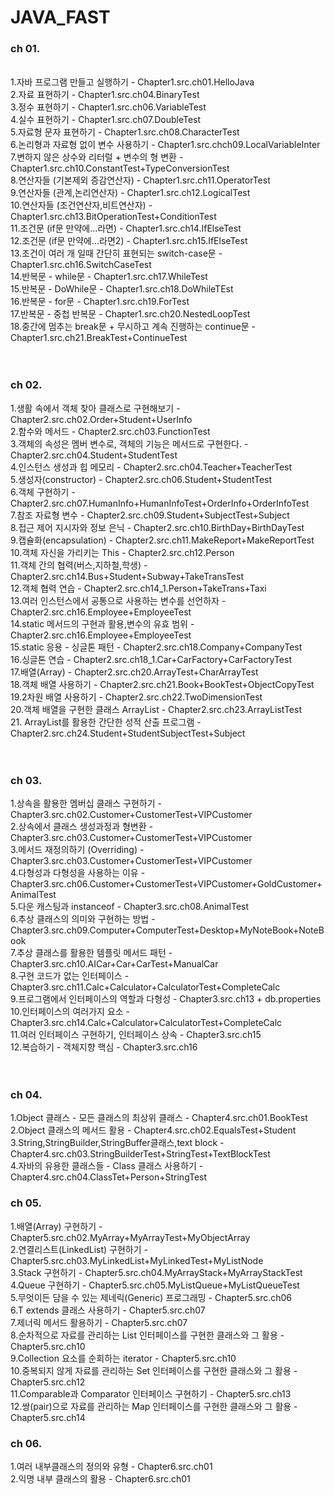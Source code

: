<h1>JAVA_FAST</h1>

<h3>ch 01.</h3> <br>
  1.자바 프로그램 만들고 실행하기 -  Chapter1.src.ch01.HelloJava<br>
  2.자료 표현하기 - Chapter1.src.ch04.BinaryTest<br>
  3.정수 표현하기 - Chapter1.src.ch06.VariableTest<br>
  4.실수 표현하기 - Chapter1.src.ch07.DoubleTest<br>
  5.자료형 문자 표현하기 - Chapter1.src.ch08.CharacterTest<br>
  6.논리형과 자료형 없이 변수 사용하기 - Chapter1.src.chch09.LocalVariableInter<br>
  7.변하지 않은 상수와 리터럴 + 변수의 형 변환 - Chapter1.src.ch10.ConstantTest+TypeConversionTest<br>
  8.연산자들 (기본제외 증감연산자) - Chapter1.src.ch11.OperatorTest<br>
  9.연산자들 (관계,논리연산자) - Chapter1.src.ch12.LogicalTest<br>
  10.연산자들 (조건연산자,비트연산자) - Chapter1.src.ch13.BitOperationTest+ConditionTest<br>
  11.조건문 (if문 만약에...라면) - Chapter1.src.ch14.IfElseTest<br>
  12.조건문 (if문 만약에...라면2) - Chapter1.src.ch15.IfElseTest<br>
  13.조건이 여러 개 일때 간단히 표현되는 switch-case문 - Chapter1.src.ch16.SwitchCaseTest<br>
  14.반복문 - while문 - Chapter1.src.ch17.WhileTest<br>
  15.반복문 - DoWhile문 - Chapter1.src.ch18.DoWhileTEst<br>
  16.반복문 - for문 - Chapter1.src.ch19.ForTest<br>
  17.반복문 - 중첩 반복문 - Chapter1.src.ch20.NestedLoopTest<br>
  18.중간에 멈추는 break문 + 무시하고 계속 진행하는 continue문 - Chapter1.src.ch21.BreakTest+ContinueTest<br><br><br>

 <h3> ch 02.</h3>
   1.생활 속에서 객체 찾아 클래스로 구현해보기 - Chapter2.src.ch02.Order+Student+UserInfo<br>
   2.함수와 메서드 - Chapter2.src.ch03.FunctionTest<br>
   3.객체의 속성은 멤버 변수로, 객체의 기능은 메서드로 구현한다. - Chapter2.src.ch04.Student+StudentTest<br>
   4.인스턴스 생성과 힙 메모리 - Chapter2.src.ch04.Teacher+TeacherTest<br>
   5.생성자(constructor) - Chapter2.src.ch06.Student+StudentTest<br>
   6.객체 구현하기 - Chapter2.src.ch07.HumanInfo+HumanInfoTest+OrderInfo+OrderInfoTest<br>
   7.참조 자료형 변수 - Chapter2.src.ch09.Student+SubjectTest+Subject<br>
   8.접근 제어 지시자와 정보 은닉 - Chapter2.src.ch10.BirthDay+BirthDayTest<br>
   9.캡슐화(encapsulation) - Chapter2.src.ch11.MakeReport+MakeReportTest<br>
   10.객체 자신을 가리키는 This - Chapter2.src.ch12.Person<br>
   11.객체 간의 협력(버스,지하철,학생) - Chapter2.src.ch14.Bus+Student+Subway+TakeTransTest<br>
   12.객체 협력 연습 - Chapter2.src.ch14_1.Person+TakeTrans+Taxi<br>
   13.여러 인스턴스에서 공통으로 사용하는 변수를 선언하자 - Chapter2.src.ch16.Employee+EmployeeTest<br>
   14.static 메서드의 구현과 활용,변수의 유효 범위 - Chapter2.src.ch16.Employee+EmployeeTest<br>
   15.static 응용 - 싱글톤 패턴 - Chapter2.src.ch18.Company+CompanyTest<br>
   16.싱글톤 연습 - Chapter2.src.ch18_1.Car+CarFactory+CarFactoryTest<br>
   17.배열(Array) - Chapter2.src.ch20.ArrayTest+CharArrayTest<br>
   18.객체 배열 사용하기 - Chapter2.src.ch21.Book+BookTest+ObjectCopyTest<br>
   19.2차원 배열 사용하기 - Chapter2.src.ch22.TwoDimensionTest<br>
   20.객체 배열을 구현한 클래스 ArrayList - Chapter2.src.ch23.ArrayListTest<br>
   21. ArrayList를 활용한 간단한 성적 산출 프로그램 - Chapter2.src.ch24.Student+StudentSubjectTest+Subject<br><br><br>

   <h3> ch 03. </h3>
   1.상속을 활용한 멤버십 클래스 구현하기 - Chapter3.src.ch02.Customer+CustomerTest+VIPCustomer<br>
   2.상속에서 클래스 생성과정과 형변환 - Chapter3.src.ch03.Customer+CustomerTest+VIPCustomer<br>
   3.메서드 재정의하기 (Overriding) - Chapter3.src.ch03.Customer+CustomerTest+VIPCustomer<br>
   4.다형성과 다형성을 사용하는 이유 - Chapter3.src.ch06.Customer+CustomerTest+VIPCustomer+GoldCustomer+AnimalTest<br>
   5.다운 캐스팅과 instanceof - Chapter3.src.ch08.AnimalTest<br>
   6.추상 클래스의 의미와 구현하는 방법 - Chapter3.src.ch09.Computer+ComputerTest+Desktop+MyNoteBook+NoteBook<br>
   7.추상 클래스를 활용한 템플릿 메서드 패턴 - Chapter3.src.ch10.AICar+Car+CarTest+ManualCar<br>
   8.구현 코드가 없는 인터페이스 - Chapter3.src.ch11.Calc+Calculator+CalculatorTest+CompleteCalc<br>
   9.프로그램에서 인터페이스의 역할과 다형성 - Chapter3.src.ch13 + db.properties<br>
   10.인터페이스의 여러가지 요소 - Chapter3.src.ch14.Calc+Calculator+CalculatorTest+CompleteCalc<br>
   11.여러 인터페이스 구현하기, 인터페이스 상속 - Chapter3.src.ch15<br>
   12.복습하기 - 객체지향 핵심 - Chapter3.src.ch16
   <br><br><br>

   <h3> ch 04. </h3>
   1.Object 클래스 - 모든 클래스의 최상위 클래스 - Chapter4.src.ch01.BookTest<br>
   2.Object 클래스의 메서드 활용 - Chapter4.src.ch02.EqualsTest+Student<br>
   3.String,StringBuilder,StringBuffer클래스,text block - Chapter4.src.ch03.StringBuilderTest+StringTest+TextBlockTest<br>
   4.자바의 유용한 클래스들 - Class 클래스 사용하기 - Chapter4.src.ch04.ClassTet+Person+StringTest<br> 

   <h3> ch 05. </h3>
   1.배열(Array) 구현하기 - Chapter5.src.ch02.MyArray+MyArrayTest+MyObjectArray  <br>
   2.연결리스트(LinkedList) 구현하기 - Chapter5.src.ch03.MyLinkedList+MyLinkedTest+MyListNode<br>
   3.Stack 구현하기 - Chapter5.src.ch04.MyArrayStack+MyArrayStackTest<br>
   4.Queue 구현하기 - Chapter5.src.ch05.MyListQueue+MyListQueueTest<br>
   5.무엇이든 담을 수 있는 제네릭(Generic) 프로그래밍 - Chapter5.src.ch06<br>
   6.T extends 클래스 사용하기 - Chapter5.src.ch07<br>
   7.제너릭 메서드 활용하기 - Chapter5.src.ch07<br>
   8.순차적으로 자료를 관리하는 List 인터페이스를 구현한 클래스와 그 활용 - Chapter5.src.ch10<br>
   9.Collection 요소를 순회하는 iterator - Chapter5.src.ch10<br>
   10.중복되지 않게 자료를 관리하는 Set 인터페이스를 구현한 클래스와 그 활용 - Chapter5.src.ch12<br>
   11.Comparable과 Comparator 인터페이스 구현하기 - Chapter5.src.ch13<br>
   12.쌍(pair)으로 자료를 관리하는 Map 인터페이스를 구현한 클래스와 그 활용 - Chapter5.src.ch14<br>

   <h3> ch 06. </h3>
   1.여러 내부클래스의 정의와 유형 - Chapter6.src.ch01<br>
   2.익명 내부 클래스의 활용 - Chapter6.src.ch01<br>
